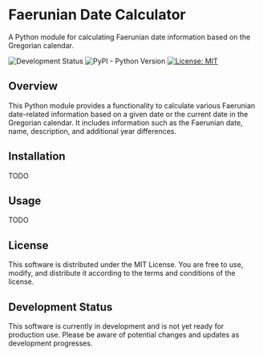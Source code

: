 # Faerunian Date Calculator

A Python module for calculating Faerunian date information based on the Gregorian calendar.

![Development Status](https://img.shields.io/badge/Development%20Status-3%20Alpha-orange)
![PyPI - Python Version](https://img.shields.io/pypi/pyversions/faeruniancalendar)
[![License: MIT](https://img.shields.io/badge/License-MIT-blue.svg)](https://opensource.org/licenses/MIT)


## Overview

This Python module provides a functionality to calculate various Faerunian date-related information based on a given
date or the current date in the Gregorian calendar. It includes information such as the Faerunian date, name,
description, and additional year differences.

## Installation

TODO

## Usage

TODO

## License

This software is distributed under the MIT License. You are free to use, modify, and distribute it according to the
terms and conditions of the license.

## Development Status
This software is currently in development and is not yet ready for production use. Please be aware of potential changes
and updates as development progresses.



